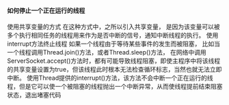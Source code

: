 #### 如何停止一个正在运行的线程

使用共享变量的方式 在这种方式中，之所以引入共享变量，
是因为该变量可以被多个执行相同任务的线程用来作为是否中断的信号，通知中断线程的执行。
使用interrupt方法终止线程
如果一个线程由于等待某些事件的发生而被阻塞，
比如当一个线程调用Thread.join()方法，或者Thread.sleep()方法，
在网络中调用ServerSocket.accept()方法时，都有可能导致线程阻塞，即使主程序中将该线程的共享变量设置为true，但该线程此时根本无法检查循环标志，当然也就无法立即中断。
使用Thread提供的interrupt()方法，该方法不会中断一个正在运行的线程，但是它可以使一个被阻塞的线程抛出一个中断异常，从而使线程提前结束阻塞状态，退出堵塞代码